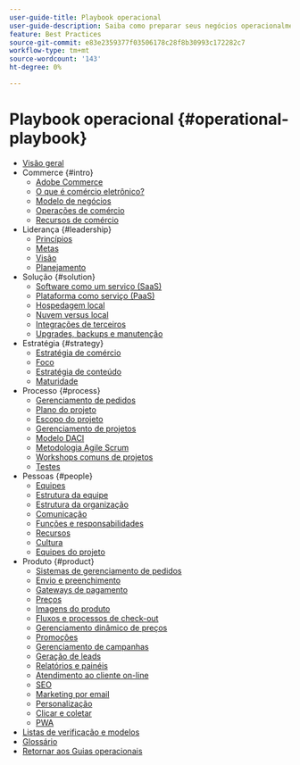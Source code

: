 ```yaml
---
user-guide-title: Playbook operacional
user-guide-description: Saiba como preparar seus negócios operacionalmente para gerenciar um site de comércio eletrônico bem-sucedido.
feature: Best Practices
source-git-commit: e83e2359377f03506178c28f8b30993c172282c7
workflow-type: tm+mt
source-wordcount: '143'
ht-degree: 0%

---
```



# Playbook operacional {#operational-playbook}

- [Visão geral](overview.md)
- Commerce {#intro}
   - [Adobe Commerce](intro/commerce.md)
   - [O que é comércio eletrônico?](intro/ecommerce.md)
   - [Modelo de negócios](intro/business-model.md)
   - [Operações de comércio](intro/operations.md)
   - [Recursos de comércio](intro/features.md)
- Liderança {#leadership}
   - [Princípios](leadership/principles.md)
   - [Metas](leadership/goals.md)
   - [Visão](leadership/vision.md)
   - [Planejamento](leadership/planning.md)
- Solução {#solution}
   - [Software como um serviço (SaaS)](solution/software-service.md)
   - [Plataforma como serviço (PaaS)](solution/platform-service.md)
   - [Hospedagem local](solution/on-premises.md)
   - [Nuvem versus local](solution/hosting-comparison.md)
   - [Integrações de terceiros](solution/integrations.md)
   - [Upgrades, backups e manutenção](solution/maintenance.md)
- Estratégia {#strategy}
   - [Estratégia de comércio](strategy/commerce.md)
   - [Foco](strategy/focus.md)
   - [Estratégia de conteúdo](strategy/content.md)
   - [Maturidade](strategy/maturity.md)
- Processo {#process}
   - [Gerenciamento de pedidos](process/order-management.md)
   - [Plano do projeto](process/project-plan.md)
   - [Escopo do projeto](process/project-scope.md)
   - [Gerenciamento de projetos](process/project-management.md)
   - [Modelo DACI](process/project-management-framework.md)
   - [Metodologia Agile Scrum](process/agile-scrum.md)
   - [Workshops comuns de projetos](process/project-workshops.md)
   - [Testes](process/testing.md)
- Pessoas {#people}
   - [Equipes](people/teams.md)
   - [Estrutura da equipe](people/team-structure.md)
   - [Estrutura da organização](people/organizational-structure.md)
   - [Comunicação](people/communication.md)
   - [Funções e responsabilidades](people/roles-responsibilities.md)
   - [Recursos](people/resources.md)
   - [Cultura](people/culture.md)
   - [Equipes do projeto](people/project-teams.md)
- Produto {#product}
   - [Sistemas de gerenciamento de pedidos](product/order-management-systems.md)
   - [Envio e preenchimento](product/shipping-fulfillment.md)
   - [Gateways de pagamento](product/payment-gateways.md)
   - [Preços](product/pricing.md)
   - [Imagens do produto](product/images.md)
   - [Fluxos e processos de check-out](product/checkout.md)
   - [Gerenciamento dinâmico de preços](product/dynamic-pricing.md)
   - [Promoções](product/promotions.md)
   - [Gerenciamento de campanhas](product/campaign-management.md)
   - [Geração de leads](product/lead-generation.md)
   - [Relatórios e painéis](product/reporting.md)
   - [Atendimento ao cliente on-line](product/customer-service.md)
   - [SEO](product/search-engine-optimization.md)
   - [Marketing por email](product/marketing.md)
   - [Personalização](product/personalization.md)
   - [Clicar e coletar](product/click-collect.md)
   - [PWA](product/progressive-web-app.md)
- [Listas de verificação e modelos](checklists-templates/home.md)
- [Glossário](glossary.md)
- [Retornar aos Guias operacionais](https://experienceleague.adobe.com/docs/commerce-operations/operational-guides/home.html)
